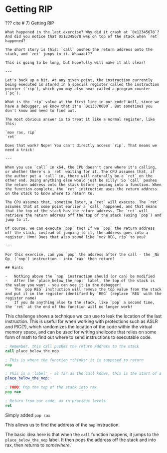 # Getting RIP

??? cite
    # 7) Getting RIP

    What happened in the last exercise? Why did it crash at `0x12345678`? And did you notice that 0x12345678 was on top of the stack when `ret` happened?

    The short story is this: `call` pushes the return address onto the stack, and `ret` jumps to it. Whaaaat??

    This is going to be long, but hopefully will make it all clear!

    ---

    Let's back up a bit. At any given point, the instruction currently being executed is stored in a special register called the instruction pointer (`rip`), which you may also hear called a program counter (`pc`).

    What is the `rip` value at the first line in our code? Well, since we have a debugger, we know that it's `0x13370000`. But sometimes you don't know and need to find out.

    The most obvious answer is to treat it like a normal register, like this:

    `mov rax, rip`  
    `ret`  

    Does that work? Nope! You can't directly access `rip`. That means we need a trick!

    ---

    When you use `call` in x64, the CPU doesn't care where it's calling, or whether there's a `ret` waiting for it. The CPU assumes that, if the author put a `call` in, there will naturally be a `ret` on the other end. Doing anything else would just be silly! So `call` pushes the return address onto the stack before jumping into a function. When the function complete, the `ret` instruction uses the return address on the stack to know where to return to.

    The CPU assumes that, sometime later, a `ret` will execute. The `ret` assumes that at some point earlier a `call` happened, and that means that the top of the stack has the return address. The `ret` will retrieve the return address off the top of the stack (using `pop`) and jump to it.

    Of course, we can execute `pop` too! If we `pop` the return address off the stack, instead of jumping to it, the address goes into a register. Hmm! Does that also sound like `mov REG, rip` to you?

    ---

    For this exercise, can you `pop` the address after the call - the _No Op_ (`nop`) instruction - into `rax` then return?

    ## Hints

    -   Nothing above the `nop` instruction should (or can) be modified
    -   After the `place_below_the_nop:` label, the top of the stack is the value you want - you can see it in the debugger!
    -   The `pop REG` instruction will remove the top value from the stack and put it in the register identified by `REG` (replace `REG` with the register name)
    -   If you do anything else to the stack, like `pop` a second time, the `ret` at the end of the function will no longer work!

This challenge shows a technique we can use to leak the location of the last instruction. This is useful for when working with protections such as ASLR and PIC(?), which randomizes the location of the code within the virtual memory space, and can be used for writing shellcode that relies on some form of math to find out where to send instructions to executable code.

```asm
; Remember, this call pushes the return address to the stack
call place_below_the_nop

; This is where the function *thinks* it is supposed to return
nop

; This is a 'label' - as far as the call knows, this is the start of a function
place_below_the_nop:

; TODO: Pop the top of the stack into rax
pop rax

; Return from our code, as in previous levels
ret
```

Simply added `pop rax`

This allows us to find the address of the `nop` instruction.

The basic idea here is that when the `call` function happens, it jumps to the `place_below_the_nop` label. It then pops the address off the stack and into rax, then returns to *somewhere*.